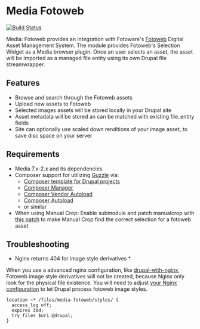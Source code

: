 # Media Fotoweb

[![Build Status](https://travis-ci.org/szeidler/media_fotoweb.svg?branch=master)](https://travis-ci.org/szeidler/media_fotoweb)
  
Media: Fotoweb provides an integration with Fotoware's [Fotoweb](http://www.fotoware.com/products/fotoweb) Digital Asset Management System. The module provides Fotoweb's Selection Widget as a Media browser plugin. Once an user selects an asset, the asset will be imported as a managed file entity using its own Drupal file streamwrapper.

## Features

* Browse and search through the Fotoweb assets
* Upload new assets to Fotoweb
* Selected images assets will be stored locally in your Drupal site
* Asset metadata will be stored an can be matched with existing file_entity fields
* Site can optionally use scaled down renditions of your image asset, to save disc space on your server

## Requirements

* Media 7.x-2.x and its dependencies
* Composer support for utilizing [Guzzle](http://docs.guzzlephp.org/en/latest/) via:
    * [Composer template for Drupal projects](https://github.com/drupal-composer/drupal-project)
    * [Composer Manager](https://www.drupal.org/project/composer_manager)
    * [Composer Vendor Autoload](https://www.drupal.org/project/composer_autoloader)
    * [Composer Autoload](https://www.drupal.org/project/composer_autoload)
    * or similar
* When using Manual Crop: Enable submodule and patch manualcrop with [this patch](https://gist.githubusercontent.com/szeidler/f9445e1b2bc140d48f019da8062c2c23/raw/f75d34bf56c18463d57b9d96801181916b91ef62/manualcrop-make_selection_path_alterable.patch) to make Manual Crop find the correct selection for a fotoweb asset

## Troubleshooting

* Nginx returns 404 for image style derivatives *

When you use a advanced nginx configuration, like [drupal-with-nginx](https://github.com/perusio/drupal-with-nginx), Fotoweb image style derivatives will not be created, because Nginx only look for the physical file existence. You will need to adjust [your Nginx configuration](https://gist.github.com/szeidler/5b44556691467c4be408314c9c070671) to let Drupal process fotoweb image styles.

```
location ~* /files/media-fotoweb/styles/ {
  access_log off;
  expires 30d;
  try_files $uri @drupal;
}
```
